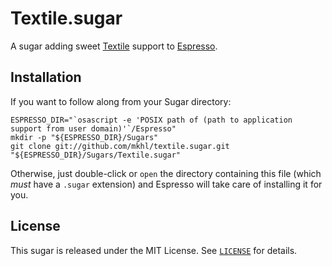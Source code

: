 # Textile.sugar

A sugar adding sweet [Textile][] support to [Espresso][].

[espresso]: <http://macrabbit.com/espresso/> "Espresso, by MacRabbit"
[textile]: <http://hobix.com/textile/> "A Textile Reference"


## Installation

If you want to follow along from your Sugar directory:

    ESPRESSO_DIR="`osascript -e 'POSIX path of (path to application support from user domain)'`/Espresso"
    mkdir -p "${ESPRESSO_DIR}/Sugars"
    git clone git://github.com/mkhl/textile.sugar.git "${ESPRESSO_DIR}/Sugars/Textile.sugar"

Otherwise, just double-click or `open` the directory containing this file
(which _must_ have a `.sugar` extension) and Espresso will take care of
installing it for you.


## License

This sugar is released under the MIT License. See [`LICENSE`][license] for details.

[license]: http://github.com/mkhl/markdown.sugar/raw/master/LICENSE
